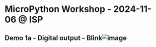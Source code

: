 # MicroPython Workshop - 2024-11-06 @ ISP


## Demo 1a - Digital output - Blink![image](https://github.com/user-attachments/assets/cbc44e3a-863d-46d7-b751-3f8248fc3824)
